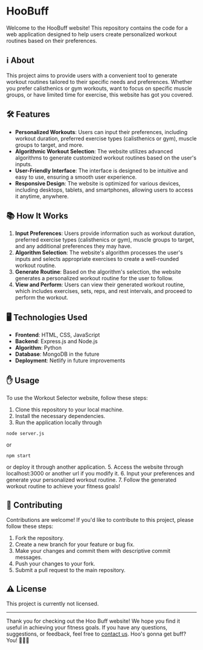 # HooBuff 

Welcome to the HooBuff website! This repository contains the code for a web application designed to help users create personalized workout routines based on their preferences.

## ℹ️ About

This project aims to provide users with a convenient tool to generate workout routines tailored to their specific needs and preferences. Whether you prefer calisthenics or gym workouts, want to focus on specific muscle groups, or have limited time for exercise, this website has got you covered.

## 🛠️ Features

- **Personalized Workouts**: Users can input their preferences, including workout duration, preferred exercise types (calisthenics or gym), muscle groups to target, and more.
- **Algorithmic Workout Selection**: The website utilizes advanced algorithms to generate customized workout routines based on the user's inputs.
- **User-Friendly Interface**: The interface is designed to be intuitive and easy to use, ensuring a smooth user experience.
- **Responsive Design**: The website is optimized for various devices, including desktops, tablets, and smartphones, allowing users to access it anytime, anywhere.

## 📚 How It Works

1. **Input Preferences**: Users provide information such as workout duration, preferred exercise types (calisthenics or gym), muscle groups to target, and any additional preferences they may have.
2. **Algorithm Selection**: The website's algorithm processes the user's inputs and selects appropriate exercises to create a well-rounded workout routine.
3. **Generate Routine**: Based on the algorithm's selection, the website generates a personalized workout routine for the user to follow.
4. **View and Perform**: Users can view their generated workout routine, which includes exercises, sets, reps, and rest intervals, and proceed to perform the workout.

## 🖥️ Technologies Used

- **Frontend**: HTML, CSS, JavaScript
- **Backend**: Express.js and Node.js
- **Algorithm**: Python
- **Database**: MongoDB in the future
- **Deployment**: Netlify in future improvements

## ✋ Usage

To use the Workout Selector website, follow these steps:

1. Clone this repository to your local machine.
2. Install the necessary dependencies.
3. Run the application locally through
  ```
  node server.js
  ```
  or
  ```
  npm start
  ```
   or deploy it through another application.
5. Access the website through localhost:3000 or another url if you modify it.
6. Input your preferences and generate your personalized workout routine.
7. Follow the generated workout routine to achieve your fitness goals!

## 🤝 Contributing

Contributions are welcome! If you'd like to contribute to this project, please follow these steps:

1. Fork the repository.
2. Create a new branch for your feature or bug fix.
3. Make your changes and commit them with descriptive commit messages.
4. Push your changes to your fork.
5. Submit a pull request to the main repository.

## ⚠️ License

This project is currently not licensed.

---

Thank you for checking out the Hoo Buff website! We hope you find it useful in achieving your fitness goals. If you have any questions, suggestions, or feedback, feel free to [contact us](dhwa0301@gmail.com). Hoo's gonna get buff? You! 🏋️‍♂️💪
